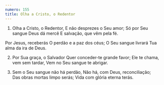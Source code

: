 ```yaml
---
numero: 155
title: Olha a Cristo, o Redentor
---
```

1. Olha a Cristo, o Redentor,
E não desprezes o Seu amor;
Só por Seu sangue Deus dá mercê
E salvação, que vêm pela fé.

Por Jesus, receberás
O perdão e a paz dos céus;
O Seu sangue livrará
Tua alma da ira de Deus.

2. Por Sua graça, o Salvador
Quer conceder-te grande favor;
Ele te chama, vem sem tardar,
Vem no Seu sangue te abrigar.

3. Sem o Seu sangue não há perdão,
Não há, com Deus, reconciliação;
Das obras mortas limpo serás;
Vida com glória eterna terás.
